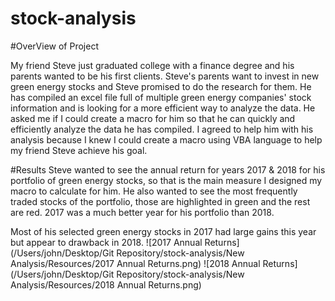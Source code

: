 # stock-analysis

#OverView of Project

My friend Steve just graduated college with a finance degree and his parents wanted to be his first clients. Steve's parents want to invest in new green energy stocks and Steve promised to do the research for them. He has compiled an excel file full of multiple green energy companies' stock information and is looking for a more efficient way to analyze the data. He asked me if I could create a macro for him so that he can quickly and efficiently analyze the data he has compiled. I agreed to help him with his analysis because I knew I could create a macro using VBA language to help my friend Steve achieve his goal.

#Results
Steve wanted to see the annual return for years 2017 & 2018 for his portfolio of green energy stocks, so that is the main measure I designed my macro to calculate for him. He also wanted to see the most frequently traded stocks of the portfolio, those are highlighted in green and the rest are red. 2017 was a much better year for his portfolio than 2018. 

Most of his selected green energy stocks in 2017 had large gains this year but appear to drawback in 2018.
![2017 Annual Returns] (/Users/john/Desktop/Git Repository/stock-analysis/New Analysis/Resources/2017 Annual Returns.png)
![2018 Annual Returns] (/Users/john/Desktop/Git Repository/stock-analysis/New Analysis/Resources/2018 Annual Returns.png)